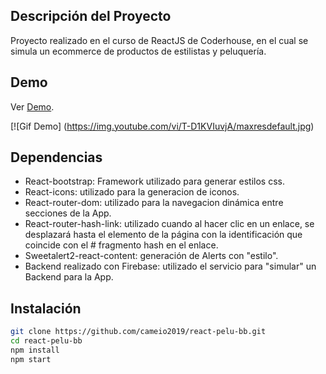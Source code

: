 ## Descripción del Proyecto
Proyecto realizado en el curso de ReactJS de Coderhouse, en el cual se simula un ecommerce de productos de estilistas y peluquería.

## Demo
Ver [Demo](https://ezearevaloreactbbecommerce.netlify.app/).

[![Gif Demo] (https://img.youtube.com/vi/T-D1KVIuvjA/maxresdefault.jpg)

## Dependencias 
- React-bootstrap: Framework utilizado para generar estilos css.
- React-icons: utilizado para la generacion de iconos.
- React-router-dom: utilizado para la navegacion dinámica entre secciones de la App.
- React-router-hash-link: utilizado cuando al hacer  clic en un enlace, se desplazará hasta el elemento de la página con la identificación que coincide con el # fragmento hash en el enlace. 
- Sweetalert2-react-content: generación de Alerts con "estilo".
- Backend realizado con Firebase: utilizado el servicio para "simular" un Backend para la App.

## Instalación

```sh
git clone https://github.com/cameio2019/react-pelu-bb.git
cd react-pelu-bb
npm install
npm start
```


